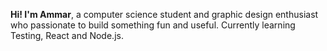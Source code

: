 **Hi! I'm Ammar**, 
a computer science student and graphic design enthusiast who passionate to build something fun and useful. 
Currently learning Testing, React and Node.js.
